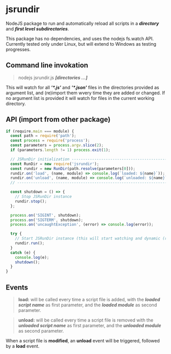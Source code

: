 # jsrundir
NodeJS package to run and automatically reload all scripts in a _**directory**_ and _**first level subdirectories**_.

This package has no dependencies, and uses the nodejs fs.watch API. Currently tested only under Linux, but will extend to Windows as testing progresses.

## Command line invokation

> nodejs jsrundir.js _**[directories ...]**_

This will watch for all _**'*.js'**_ and _**'*.json'**_ files in the directories provided as argument list, and (re)import them wvery time they are added or changed. If no argument list is provided it will watch for files in the current working directory.

## API (import from other package)

```javascript
if (require.main === module) {
  const path = require('path');
  const process = require('process');
  const parameters = process.argv.slice(2);
  if (parameters.length != 1) process.exit(1);

  // JSRunDir initialization ---------------------------------------------
  const RunDir = new require('jsrundir');
  const rundir = new RunDir(path.resolve(parameters[0]));
  rundir.on('load', (name, module) => console.log(`loaded: ${name}`));
  rundir.on('unload', (name, module) => console.log(`unloaded: ${name}`));
  // ---------------------------------------------------------------------

  const shutdown = () => {
    // Stop JSRunDir instance
    rundir.stop();
  };

  process.on('SIGINT', shutdown);
  process.on('SIGTERM', shutdown);
  process.on('uncaughtException', (error) => console.log(error));

  try {
    // Start JSRunDir instance (this will start watching and dynamic (re)loading
    rundir.run();
  }
  catch (e) {
    console.log(e);
    shutdown();
  }
}
```

## Events

> **load:** will be called every time a script file is added, with the _**loaded script name**_ as first parameter, and the _**loaded module**_ as second parameter.

> **unload:** will be called every time a script file is removed with the _**unloaded script name**_ as first parameter, and the _**unloaded module**_ as second parameter.

When a script file is **modified**, an **unload** event will be triggered, followed by a **load** event.
